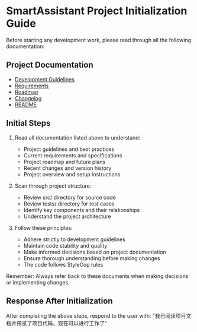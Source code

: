 # SmartAssistant Project Initialization Guide

Before starting any development work, please read through all the following documentation:

## Project Documentation
- [Development Guidelines](../DEVELOPMENT_GUIDELINES.md)
- [Requirements](../REQUIREMENTS.md)
- [Roadmap](../ROADMAP.md)
- [Changelog](../CHANGELOG.md)
- [README](../README.md)

## Initial Steps
1. Read all documentation listed above to understand:
   - Project guidelines and best practices
   - Current requirements and specifications
   - Project roadmap and future plans
   - Recent changes and version history
   - Project overview and setup instructions

2. Scan through project structure:
   - Review src/ directory for source code
   - Review tests/ directory for test cases
   - Identify key components and their relationships
   - Understand the project architecture

3. Follow these principles:
   - Adhere strictly to development guidelines
   - Maintain code stability and quality
   - Make informed decisions based on project documentation
   - Ensure thorough understanding before making changes
   - The code follows StyleCop rules

Remember: Always refer back to these documents when making decisions or implementing changes.

## Response After Initialization
After completing the above steps, respond to the user with:
"我已阅读项目文档并预览了项目代码，现在可以进行工作了"
